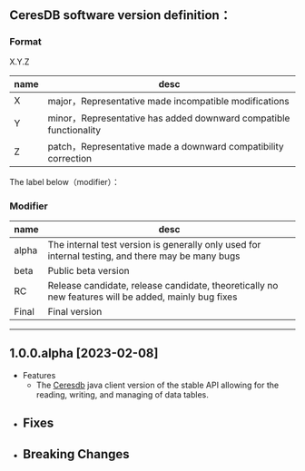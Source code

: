 ## CeresDB software version definition：

### Format
X.Y.Z

| name | desc |
| --- | --- |
| X | major，Representative made incompatible modifications |
| Y | minor，Representative has added downward compatible functionality |
| Z | patch，Representative made a downward compatibility correction |

The label below（modifier）：
### Modifier
| name | desc |
| --- | --- |
| alpha | The internal test version is generally only used for internal testing, and there may be many bugs |
| beta | Public beta version |
| RC | Release candidate, release candidate, theoretically no new features will be added, mainly bug fixes |
| Final | Final version |

---
## 1.0.0.alpha [2023-02-08]
- Features
  - The [Ceresdb](https://github.com/CeresDB/ceresdb/tree/main) java client version of the stable API allowing for the reading, writing, and managing of data tables.
- Fixes
  -
- Breaking Changes
  -
